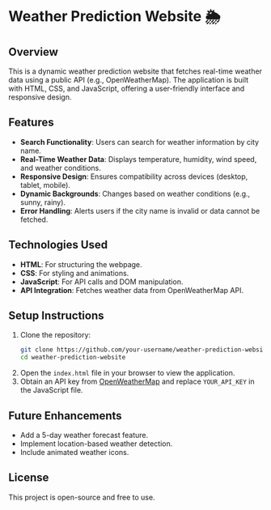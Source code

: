 
# Weather Prediction Website 🌦️

## Overview
This is a dynamic weather prediction website that fetches real-time weather data using a public API (e.g., OpenWeatherMap). The application is built with HTML, CSS, and JavaScript, offering a user-friendly interface and responsive design.

## Features
- **Search Functionality**: Users can search for weather information by city name.
- **Real-Time Weather Data**: Displays temperature, humidity, wind speed, and weather conditions.
- **Responsive Design**: Ensures compatibility across devices (desktop, tablet, mobile).
- **Dynamic Backgrounds**: Changes based on weather conditions (e.g., sunny, rainy).
- **Error Handling**: Alerts users if the city name is invalid or data cannot be fetched.

## Technologies Used
- **HTML**: For structuring the webpage.
- **CSS**: For styling and animations.
- **JavaScript**: For API calls and DOM manipulation.
- **API Integration**: Fetches weather data from OpenWeatherMap API.

## Setup Instructions
1. Clone the repository:
   ```bash
   git clone https://github.com/your-username/weather-prediction-website.git
   cd weather-prediction-website
   ```
2. Open the `index.html` file in your browser to view the application.
3. Obtain an API key from [OpenWeatherMap](https://openweathermap.org/api) and replace `YOUR_API_KEY` in the JavaScript file.

## Future Enhancements
- Add a 5-day weather forecast feature.
- Implement location-based weather detection.
- Include animated weather icons.

## License
This project is open-source and free to use.

